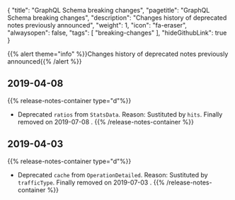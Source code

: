 {
	"title": "GraphQL Schema breaking changes",
	"pagetitle": "GraphQL Schema breaking changes",
	"description": "Changes history of deprecated notes previously announced",
	"weight": 1,
	"icon": "fa-eraser",
	"alwaysopen": false,
	"tags": [
		"breaking-changes"
	],
	"hideGithubLink": true
}

{{% alert theme="info" %}}Changes history of deprecated notes previously announced{{% /alert %}}

## 2019-04-08
{{% release-notes-container type="d"%}}
- Deprecated `ratios` from `StatsData`. Reason: Sustituted by `hits`. Finally removed on 2019-07-08 .
{{% /release-notes-container %}}

## 2019-04-03
{{% release-notes-container type="d"%}}
- Deprecated `cache` from `OperationDetailed`. Reason: Sustituted by `trafficType`. Finally removed on 2019-07-03 .
{{% /release-notes-container %}}